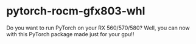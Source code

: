 # pytorch-rocm-gfx803-whl
Do you want to run PyTorch on your RX 560/570/580? Well, you can now with this PyTorch package made just for your gpu!!
